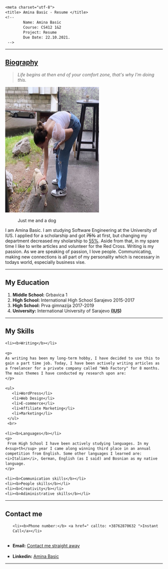 

<html>

<head>

    <meta charset="utf-8">
    <title> Amina Basic - Resume </title>
    <!-- 
            Name: Amina Basic 
            Course: CS412 1&2
            Project: Resume 
            Due Date: 22.10.2021.
     -->
</head>
<body>

<hr>
<h2><ins>Biography</ins></h2>

<blockquote><i>Life begins at then end of your comfort zone, that's why I'm doing this.</i></blockquote>

<img src="jaicuko.jpg" alt=" My life in one picture" style=" width:300px;height:400px;" >
<figure>Just me and a dog</figure>

<!-- This is my first section, which is completed -->
<p> I am Amina Basic. I am studying Software Engineering at the University of IUS. I applied for a scholarship and got <del>75%</del> at first, but changing my department decreased my sholarship to <ins>55%</ins>. Aside from that, in my spare time I like to write articles and volunteer for the Red Cross. Writing is my passion. As we are speaking of passion, I love people. Communicating, making new connections is all part of my personality which is necessary in todays world, especially business vise. </p>
<hr>
<h2>My Education</h2>

<ol> 

   <li><b>Middle School:</b> Grbavica 1</li>
   <li><b>High School: </b> International High School Sarajevo 2015-2017</li>
   <li><b>High School:</b> Prva gimnazija 2017-2019</li>
   <li><b>University:</b> International University of Sarajevo <acronym title="International University of Sarajevo"><b>(IUS)</b></acronym></li>

</ol>

<hr>

<h2>My Skills</h2>

  
    <li><b>Writing</b></li> 

    <p>
    As writing has been my long-term hobby, I have decided to use this to gain a part time job. Today, I have been actively writing articles as a freelancer for a private company called "Web Factory" for 8 months. The main themes I have conducted my research upon are: 
    </p>
    
    <ul>
       <li>WordPress</li>
       <li>Web Design</li>
       <li>E-commerce</li>
       <li>Affiliate Marketing</li>
       <li>Marketing</li>
     </ul>
     <br>

    <li><b>Languages</b></li>
    <p>
     From High School I have been actively studying languages. In my 4<sup>th</sup> year I came along winning third place in an annual competition from English. Some other languages I learned are: <i>Italian</i>, German, English (as I said) and Bosnian as my native language. 
    </p>

    <li><b>Communication skills</b></li>
    <li><b>People skills</b></li>
    <li><b>Creativity</b></li>
    <li><b>Adiministrative skills</b></li>

    

<hr>

<h2>Contact me</h2>

<ul style="list-style-type:square;">

    <li><b>Phone number:</b> <a href=" callto: +38762870632 ">Instant Call</a></li>
<br>
<li><b>Email:</b> <a href=" mailto: basiccamina@gmail.com ">Contact me straight away</a></li>
<br>
<li><b>Linkedin:</b> <a href="https://www.linkedin.com/in/amina-basic-783246220/Amina">Amina Basic</a></li>
</ul>

<hr>




</body>
</html>
